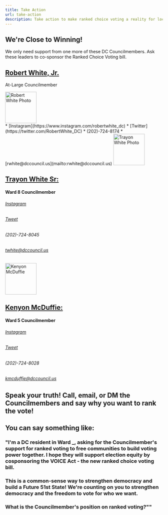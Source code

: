 ```yaml
---
title: Take Action
url: take-action
description: Take action to make ranked choice voting a reality for local elections in DC.
---
```

## We're Close to Winning!

We only need support from one more of these DC Councilmembers. Ask​ these leaders to co-sponsor the Ranked Choice Voting bill.

## [Robert White, Jr.](https://dccouncil.us/council/councilmember-robert-c-white-jr/)

At-Large Councilmember

<div class="grid grid-cols-4 gap-4">
<div>
<img src="/static/img/cm-robert-white-picture.jpg" alt="Robert White Photo" width="100" height="100"/>
</div>
<div class="col-span-3">
* [Instagram](https://www.instagram.com/robertwhite_dc)
* [Twitter](https://twitter.com/RobertWhite_DC)
* (202)-724-8174
* [rwhite@dccouncil.us](mailto:rwhite@dccouncil.us)

<img src="/static/img/cm-trayon-white-picture.jpg" alt="Trayon White Photo" width="100" height="100"/>

## [Trayon White Sr: ](https://dccouncil.us/council/councilmember-trayon-white-sr/)

#### Ward 8 Councilmember

###### [Instagram](https://www.instagram.com/trayonwhite)

###### [Tweet](https://twitter.com/trayonwhite)

###### (202)-724-8045

###### [twhite@dccouncil.us](mailto:twhite@dccouncil.us)

<img src="/static/img/cm-kenyan-mcduffie-picture.jpg" alt="Kenyon McDuffie" width="100" height="100"/>

## [Kenyon McDuffie: ](https://dccouncil.us/council/kenyan-mcduffie/)

#### Ward 5 Councilmember

###### [Instagram](https://www.instagram.com/cm_mcduffie/)

###### [Tweet](https://twitter.com/CM_McDuffie)

###### (202)-724-8028

###### [kmcduffie@dccouncil.us](mailto:kmcduffie@dccouncil.us)

## Speak your truth! Call, email, or DM the Councilmembers and say why you want to rank the vote!

## You can say something like:

### "I'm a DC resident in Ward _, asking for the Councilmember's support for ranked voting to free communities to build voting power together. I hope they will support election equity by cosponsoring the VOICE Act - the new ranked choice voting bill.

### This is a common-sense way to strengthen democracy and build a Future 51st State! We're counting on you to strengthen democracy and the freedom to vote for who we want.

### What is the Councilmember's position on ranked voting?""